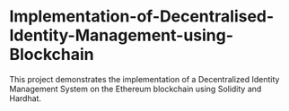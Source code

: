 # Implementation-of-Decentralised-Identity-Management-using-Blockchain
This project demonstrates the implementation of a Decentralized Identity Management System on the Ethereum blockchain using Solidity and Hardhat.
